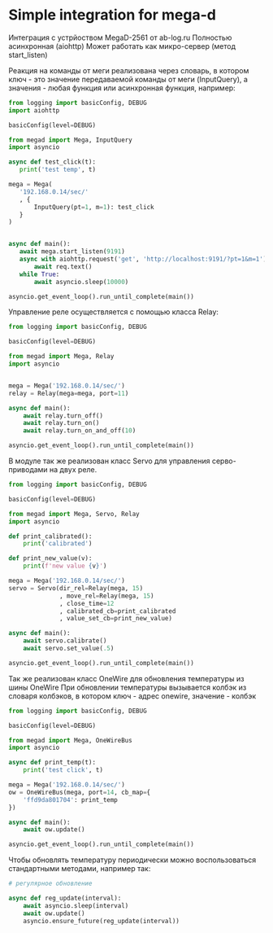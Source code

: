  # Simple integration for mega-d
 
 Интеграция с устрйоством MegaD-2561 от ab-log.ru
 Полностью асинхронная (aiohttp)
 Может работать как микро-сервер (метод start_listen)
 
 Реакция на команды от меги реализована через словарь, в котором ключ - это значение передаваемой команды от меги 
 (InputQuery), а значения - любая функция или асинхронная функция, например:
 ```python
from logging import basicConfig, DEBUG
import aiohttp

basicConfig(level=DEBUG)

from megad import Mega, InputQuery
import asyncio

async def test_click(t):
    print('test temp', t)

mega = Mega(
    '192.168.0.14/sec/'
    , {
        InputQuery(pt=1, m=1): test_click
    }
)


async def main():
    await mega.start_listen(9191)
    async with aiohttp.request('get', 'http://localhost:9191/?pt=1&m=1') as req:
        await req.text()
    while True:
        await asyncio.sleep(10000)

asyncio.get_event_loop().run_until_complete(main())

```

Управление реле осуществляется с помощью класса Relay:
```python
from logging import basicConfig, DEBUG

basicConfig(level=DEBUG)

from megad import Mega, Relay
import asyncio


mega = Mega('192.168.0.14/sec/')
relay = Relay(mega=mega, port=11)

async def main():
    await relay.turn_off()
    await relay.turn_on()
    await relay.turn_on_and_off(10)

asyncio.get_event_loop().run_until_complete(main())
```

В модуле так же реализован класс Servo для управления серво-приводами на двух реле.
```python
from logging import basicConfig, DEBUG

basicConfig(level=DEBUG)

from megad import Mega, Servo, Relay
import asyncio

def print_calibrated():
    print('calibrated')

def print_new_value(v):
    print(f'new value {v}')

mega = Mega('192.168.0.14/sec/')
servo = Servo(dir_rel=Relay(mega, 15)
              , move_rel=Relay(mega, 15)
              , close_time=12
              , calibrated_cb=print_calibrated
              , value_set_cb=print_new_value)

async def main():
    await servo.calibrate()
    await servo.set_value(.5)

asyncio.get_event_loop().run_until_complete(main())
```

Так же реализован класс OneWire для обновления температуры из шины OneWire
При обновлении температуры вызывается колбэк из словаря колбэков, в котором ключ - адрес onewire, значение - колбэк
```python
from logging import basicConfig, DEBUG

basicConfig(level=DEBUG)

from megad import Mega, OneWireBus
import asyncio

async def print_temp(t):
    print('test click', t)

mega = Mega('192.168.0.14/sec/')
ow = OneWireBus(mega, port=14, cb_map={
    'ffd9da801704': print_temp
})

async def main():
    await ow.update()

asyncio.get_event_loop().run_until_complete(main())
```

Чтобы обновлять температуру периодически можно воспользоваться стандартными методами, например так:
```python
# регулярное обновление

async def reg_update(interval):
    await asyncio.sleep(interval)
    await ow.update()
    asyncio.ensure_future(reg_update(interval))
```